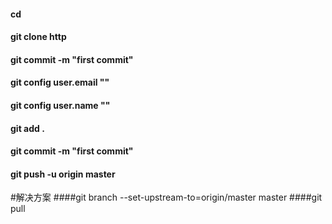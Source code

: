 #### cd
#### git clone http
#### git commit -m "first commit"
#### git config user.email ""
#### git config user.name ""

#### git add .
#### git commit -m "first commit"
#### git push -u origin master
#解决方案
####git branch --set-upstream-to=origin/master master
####git  pull
